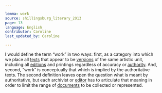 ```yaml
---

lemma: work
source: shillingsburg_literary_2013
page: 13
language: English
contributor: Caroline
last_updated_by: Caroline

---
```


I would define the term “work” in two ways: first, as a category into which we place all [texts](text.html) that appear to be [versions](version.html) of the same artistic unit, including all [editions](editionScholarly.html) and printings regardless of accuracy or [authority](authority.html). And, second, “work” is conceptually that which is implied by the authoritative texts. The second definition leaves open the question what is meant by authoritative, but each archivist or [editor](editorScholarly.html) has to articulate that meaning in order to limit the range of [documents](document.html) to be collected or represented.
